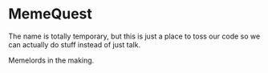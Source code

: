 # MemeQuest
The name is totally temporary, but this is just a place to toss our code so we can actually do stuff instead of just talk.

Memelords in the making.
